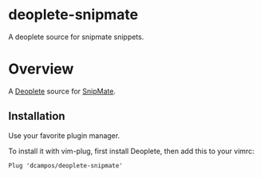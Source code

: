# deoplete-snipmate

A deoplete source for snipmate snippets.

# Overview

A [Deoplete][] source for [SnipMate][].

[Deoplete]: https://github.com/Shougo/deoplete.nvim/
[Snipmate]: https://github.com/garbas/vim-snipmate

## Installation

Use your favorite plugin manager.

To install it with vim-plug, first install Deoplete, then add this to your vimrc:

```vim
Plug 'dcampos/deoplete-snipmate'
```
